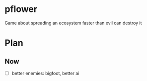 # pflower
Game about spreading an ecosystem faster than evil can destroy it

# Plan

## Now

- [ ] better enemies: bigfoot, better ai
